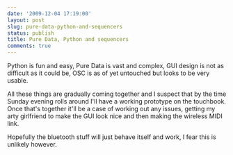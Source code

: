 ```yaml
---
date: '2009-12-04 17:19:00'
layout: post
slug: pure-data-python-and-sequencers
status: publish
title: Pure Data, Python and sequencers
comments: true
---
```


Python is fun and easy, Pure Data is vast and complex, GUI design is not as difficult as it could be, OSC is as of yet untouched but looks to be very usable.

All these things are gradually coming together and I suspect that by the time Sunday evening rolls around I'll have a working prototype on the touchbook. Once that's together it'll be a case of working out any issues, getting my arty girlfriend to make the GUI look nice and then making the wireless MIDI link.

Hopefully the bluetooth stuff will just behave itself and work, I fear this is unlikely however.
